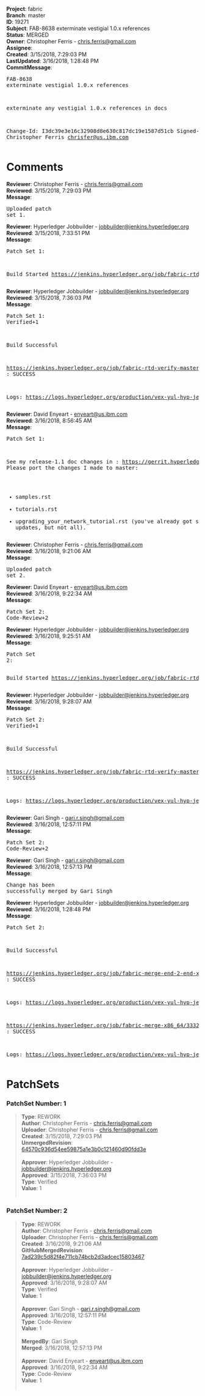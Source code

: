 <strong>Project</strong>: fabric<br><strong>Branch</strong>: master<br><strong>ID</strong>: 19271<br><strong>Subject</strong>: FAB-8638 exterminate vestigial 1.0.x references<br><strong>Status</strong>: MERGED<br><strong>Owner</strong>: Christopher Ferris - chris.ferris@gmail.com<br><strong>Assignee</strong>:<br><strong>Created</strong>: 3/15/2018, 7:29:03 PM<br><strong>LastUpdated</strong>: 3/16/2018, 1:28:48 PM<br><strong>CommitMessage</strong>:<br><pre>FAB-8638 exterminate vestigial 1.0.x references

exterminate any vestigial 1.0.x references in docs

Change-Id: I3dc39e3e16c32908d8e630c817dc19e1587d51cb
Signed-off-by: Christopher Ferris <chrisfer@us.ibm.com>
</pre><h1>Comments</h1><strong>Reviewer</strong>: Christopher Ferris - chris.ferris@gmail.com<br><strong>Reviewed</strong>: 3/15/2018, 7:29:03 PM<br><strong>Message</strong>: <pre>Uploaded patch set 1.</pre><strong>Reviewer</strong>: Hyperledger Jobbuilder - jobbuilder@jenkins.hyperledger.org<br><strong>Reviewed</strong>: 3/15/2018, 7:33:51 PM<br><strong>Message</strong>: <pre>Patch Set 1:

Build Started https://jenkins.hyperledger.org/job/fabric-rtd-verify-master/356/</pre><strong>Reviewer</strong>: Hyperledger Jobbuilder - jobbuilder@jenkins.hyperledger.org<br><strong>Reviewed</strong>: 3/15/2018, 7:36:03 PM<br><strong>Message</strong>: <pre>Patch Set 1: Verified+1

Build Successful 

https://jenkins.hyperledger.org/job/fabric-rtd-verify-master/356/ : SUCCESS

Logs: https://logs.hyperledger.org/production/vex-yul-hyp-jenkins-3/fabric-rtd-verify-master/356</pre><strong>Reviewer</strong>: David Enyeart - enyeart@us.ibm.com<br><strong>Reviewed</strong>: 3/16/2018, 8:56:45 AM<br><strong>Message</strong>: <pre>Patch Set 1:

See my release-1.1 doc changes in : https://gerrit.hyperledger.org/r/#/c/19233/.
Please port the changes I made to master:
- samples.rst
- tutorials.rst
- upgrading_your_network_tutorial.rst (you've already got some of the updates, but not all).</pre><strong>Reviewer</strong>: Christopher Ferris - chris.ferris@gmail.com<br><strong>Reviewed</strong>: 3/16/2018, 9:21:06 AM<br><strong>Message</strong>: <pre>Uploaded patch set 2.</pre><strong>Reviewer</strong>: David Enyeart - enyeart@us.ibm.com<br><strong>Reviewed</strong>: 3/16/2018, 9:22:34 AM<br><strong>Message</strong>: <pre>Patch Set 2: Code-Review+2</pre><strong>Reviewer</strong>: Hyperledger Jobbuilder - jobbuilder@jenkins.hyperledger.org<br><strong>Reviewed</strong>: 3/16/2018, 9:25:51 AM<br><strong>Message</strong>: <pre>Patch Set 2:

Build Started https://jenkins.hyperledger.org/job/fabric-rtd-verify-master/358/</pre><strong>Reviewer</strong>: Hyperledger Jobbuilder - jobbuilder@jenkins.hyperledger.org<br><strong>Reviewed</strong>: 3/16/2018, 9:28:07 AM<br><strong>Message</strong>: <pre>Patch Set 2: Verified+1

Build Successful 

https://jenkins.hyperledger.org/job/fabric-rtd-verify-master/358/ : SUCCESS

Logs: https://logs.hyperledger.org/production/vex-yul-hyp-jenkins-3/fabric-rtd-verify-master/358</pre><strong>Reviewer</strong>: Gari Singh - gari.r.singh@gmail.com<br><strong>Reviewed</strong>: 3/16/2018, 12:57:11 PM<br><strong>Message</strong>: <pre>Patch Set 2: Code-Review+2</pre><strong>Reviewer</strong>: Gari Singh - gari.r.singh@gmail.com<br><strong>Reviewed</strong>: 3/16/2018, 12:57:13 PM<br><strong>Message</strong>: <pre>Change has been successfully merged by Gari Singh</pre><strong>Reviewer</strong>: Hyperledger Jobbuilder - jobbuilder@jenkins.hyperledger.org<br><strong>Reviewed</strong>: 3/16/2018, 1:28:48 PM<br><strong>Message</strong>: <pre>Patch Set 2:

Build Successful 

https://jenkins.hyperledger.org/job/fabric-merge-end-2-end-x86_64/2005/ : SUCCESS

Logs: https://logs.hyperledger.org/production/vex-yul-hyp-jenkins-3/fabric-merge-end-2-end-x86_64/2005

https://jenkins.hyperledger.org/job/fabric-merge-x86_64/3332/ : SUCCESS

Logs: https://logs.hyperledger.org/production/vex-yul-hyp-jenkins-3/fabric-merge-x86_64/3332</pre><h1>PatchSets</h1><h3>PatchSet Number: 1</h3><blockquote><strong>Type</strong>: REWORK<br><strong>Author</strong>: Christopher Ferris - chris.ferris@gmail.com<br><strong>Uploader</strong>: Christopher Ferris - chris.ferris@gmail.com<br><strong>Created</strong>: 3/15/2018, 7:29:03 PM<br><strong>UnmergedRevision</strong>: [64570c936d54ee59875a1e3b0c121460d90fdd3e](https://github.com/hyperledger-gerrit-archive/fabric/commit/64570c936d54ee59875a1e3b0c121460d90fdd3e)<br><br><strong>Approver</strong>: Hyperledger Jobbuilder - jobbuilder@jenkins.hyperledger.org<br><strong>Approved</strong>: 3/15/2018, 7:36:03 PM<br><strong>Type</strong>: Verified<br><strong>Value</strong>: 1<br><br></blockquote><h3>PatchSet Number: 2</h3><blockquote><strong>Type</strong>: REWORK<br><strong>Author</strong>: Christopher Ferris - chris.ferris@gmail.com<br><strong>Uploader</strong>: Christopher Ferris - chris.ferris@gmail.com<br><strong>Created</strong>: 3/16/2018, 9:21:06 AM<br><strong>GitHubMergedRevision</strong>: [7ad239c5d82f4e711cb74bcb2d3adcec15803467](https://github.com/hyperledger-gerrit-archive/fabric/commit/7ad239c5d82f4e711cb74bcb2d3adcec15803467)<br><br><strong>Approver</strong>: Hyperledger Jobbuilder - jobbuilder@jenkins.hyperledger.org<br><strong>Approved</strong>: 3/16/2018, 9:28:07 AM<br><strong>Type</strong>: Verified<br><strong>Value</strong>: 1<br><br><strong>Approver</strong>: Gari Singh - gari.r.singh@gmail.com<br><strong>Approved</strong>: 3/16/2018, 12:57:11 PM<br><strong>Type</strong>: Code-Review<br><strong>Value</strong>: 1<br><br><strong>MergedBy</strong>: Gari Singh<br><strong>Merged</strong>: 3/16/2018, 12:57:13 PM<br><br><strong>Approver</strong>: David Enyeart - enyeart@us.ibm.com<br><strong>Approved</strong>: 3/16/2018, 9:22:34 AM<br><strong>Type</strong>: Code-Review<br><strong>Value</strong>: 1<br><br></blockquote>